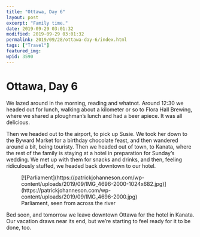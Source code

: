 ```yaml
---
title: "Ottawa, Day 6"
layout: post
excerpt: "Family time."
date: 2019-09-29 03:01:32
modified: 2019-09-29 03:01:32
permalink: 2019/09/28/ottawa-day-6/index.html
tags: ["Travel"]
featured_img: 
wpid: 3590
---
```


# Ottawa, Day 6

We lazed around in the morning, reading and whatnot. Around 12:30 we headed out for lunch, walking about a kilometer or so to Flora Hall Brewing, where we shared a ploughman’s lunch and had a beer apiece. It was all delicious.

Then we headed out to the airport, to pick up Susie. We took her down to the Byward Market for a birthday chocolate feast, and then wandered around a bit, being touristy. Then we headed out of town, to Kanata, where the rest of the family is staying at a hotel in preparation for Sunday’s wedding. We met up with them for snacks and drinks, and then, feeling ridiculously stuffed, we headed back downtown to our hotel.

<figure class="wp-block-image">[![Parliament](https://patrickjohanneson.com/wp-content/uploads/2019/09/IMG_4696-2000-1024x682.jpg)](https://patrickjohanneson.com/wp-content/uploads/2019/09/IMG_4696-2000.jpg)<figcaption>Parliament, seen from across the river</figcaption></figure>Bed soon, and tomorrow we leave downtown Ottawa for the hotel in Kanata. Our vacation draws near its end, but we’re starting to feel ready for it to be done, too.